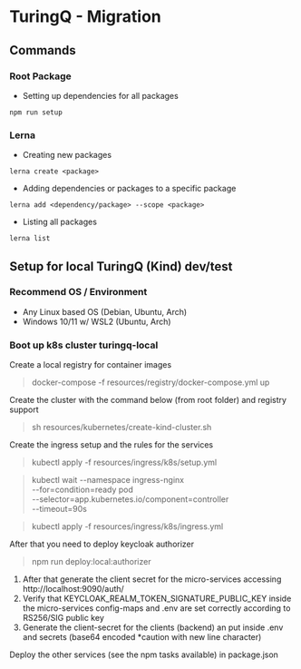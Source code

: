 # TuringQ - Migration

## Commands

### Root Package

- Setting up dependencies for all packages

```
npm run setup
```

### Lerna

- Creating new packages

```
lerna create <package>
```

- Adding dependencies or packages to a specific package

```
lerna add <dependency/package> --scope <package>
```

- Listing all packages

```
lerna list
```

## Setup for local TuringQ (Kind) dev/test

### Recommend OS / Environment

* Any Linux based OS (Debian, Ubuntu, Arch) 
* Windows 10/11 w/ WSL2 (Ubuntu, Arch)

### Boot up k8s cluster turingq-local

Create a local registry for container images

> docker-compose -f resources/registry/docker-compose.yml up

Create the cluster with the command below (from root folder) and registry support

> sh resources/kubernetes/create-kind-cluster.sh 

Create the ingress setup and the rules for the services

> kubectl apply -f resources/ingress/k8s/setup.yml

> kubectl wait --namespace ingress-nginx \
  --for=condition=ready pod \
  --selector=app.kubernetes.io/component=controller \
  --timeout=90s

> kubectl apply -f resources/ingress/k8s/ingress.yml

After that you need to deploy keycloak authorizer

> npm run deploy:local:authorizer

1. After that generate the client secret for the micro-services accessing http://localhost:9090/auth/
2. Verify that KEYCLOAK_REALM_TOKEN_SIGNATURE_PUBLIC_KEY inside the micro-services config-maps and .env are set correctly according to RS256/SIG public key
3. Generate the client-secret for the clients (backend) an put inside .env and secrets (base64 encoded *caution with new line character)

Deploy the other services (see the npm tasks available) in package.json
